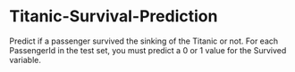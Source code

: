 # Titanic-Survival-Prediction
Predict if a passenger survived the sinking of the Titanic or not. For each PassengerId in the test set, you must predict a 0 or 1 value for the Survived variable.
